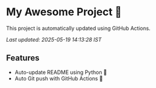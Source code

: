 # My Awesome Project 🚀

This project is automatically updated using GitHub Actions.

_Last updated: 2025-05-19 14:13:28 IST_

## Features
- Auto-update README using Python 🐍
- Auto Git push with GitHub Actions 🤖
